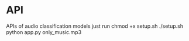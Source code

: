 # API
APIs of audio classification models
just run
chmod +x setup.sh
./setup.sh
python app.py only_music.mp3
